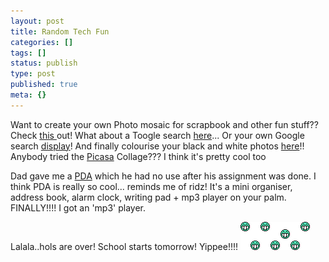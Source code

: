 ```yaml
---
layout: post
title: Random Tech Fun
categories: []
tags: []
status: publish
type: post
published: true
meta: {}
---
```

Want to create your own Photo mosaic for scrapbook and other fun stuff?? Check <a href="http://flagrantdisregard.com/flickr/">this </a>out!
What about a Toogle search <a href="http://c6.org/toogle/index.php">here</a>...
Or your own Google search <a href="http://www.logogle.com/">display</a>!
And finally colourise your black and white photos <a href="http://www.recolored.com/">here</a>!!
Anybody tried the <a href="http://www.google.com/downloads/">Picasa</a> Collage??? I think it's pretty cool too

Dad gave me a <a href="http://www.mobiletechreview.com/feature/sony_TJ25.htm">PDA</a> which he had no use after his assignment was done. I think PDA is really so cool... reminds me of ridz! It's a mini organiser, address book, alarm clock, writing pad + mp3 player on your palm. FINALLY!!!! I got an 'mp3' player.

Lalala..hols are over! School starts tomorrow! Yippee!!!! <img src="/img/071.gif" />
